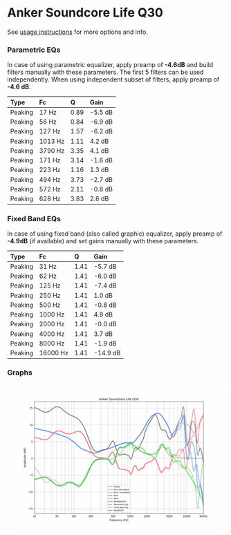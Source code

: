 # Anker Soundcore Life Q30
See [usage instructions](https://github.com/jaakkopasanen/AutoEq#usage) for more options and info.

### Parametric EQs
In case of using parametric equalizer, apply preamp of **-4.6dB** and build filters manually
with these parameters. The first 5 filters can be used independently.
When using independent subset of filters, apply preamp of **-4.6 dB**.

| Type    | Fc      |    Q | Gain    |
|:--------|:--------|:-----|:--------|
| Peaking | 17 Hz   | 0.89 | -5.5 dB |
| Peaking | 56 Hz   | 0.84 | -6.9 dB |
| Peaking | 127 Hz  | 1.57 | -6.2 dB |
| Peaking | 1013 Hz | 1.11 | 4.2 dB  |
| Peaking | 3790 Hz | 3.35 | 4.1 dB  |
| Peaking | 171 Hz  | 3.14 | -1.6 dB |
| Peaking | 223 Hz  | 1.16 | 1.3 dB  |
| Peaking | 494 Hz  | 3.73 | -2.7 dB |
| Peaking | 572 Hz  | 2.11 | -0.8 dB |
| Peaking | 628 Hz  | 3.83 | 2.6 dB  |

### Fixed Band EQs
In case of using fixed band (also called graphic) equalizer, apply preamp of **-4.9dB**
(if available) and set gains manually with these parameters.

| Type    | Fc       |    Q | Gain     |
|:--------|:---------|:-----|:---------|
| Peaking | 31 Hz    | 1.41 | -5.7 dB  |
| Peaking | 62 Hz    | 1.41 | -6.0 dB  |
| Peaking | 125 Hz   | 1.41 | -7.4 dB  |
| Peaking | 250 Hz   | 1.41 | 1.0 dB   |
| Peaking | 500 Hz   | 1.41 | -0.8 dB  |
| Peaking | 1000 Hz  | 1.41 | 4.8 dB   |
| Peaking | 2000 Hz  | 1.41 | -0.0 dB  |
| Peaking | 4000 Hz  | 1.41 | 3.7 dB   |
| Peaking | 8000 Hz  | 1.41 | -1.9 dB  |
| Peaking | 16000 Hz | 1.41 | -14.9 dB |

### Graphs
![](./Anker%20Soundcore%20Life%20Q30.png)